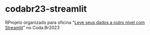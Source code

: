 # codabr23-streamlit
RProjeto organizado para oficina "[Leve seus dados a outro nível com Streamlit](https://escoladedados.org/coda/coda2023/leve-seus-projetos-de-dados-a-outro-nivel-usando-streamlit/)" no Coda.Br2023 
